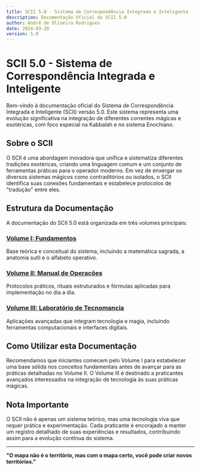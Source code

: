 ```yaml
---
title: SCII 5.0 - Sistema de Correspondência Integrada e Inteligente
description: Documentação Oficial do SCII 5.0
author: André de Oliveira Rodrigues
date: 2024-03-20
version: 5.0
---
```


# SCII 5.0 - Sistema de Correspondência Integrada e Inteligente

Bem-vindo à documentação oficial do Sistema de Correspondência Integrada e Inteligente (SCII) versão 5.0. Este sistema representa uma evolução significativa na integração de diferentes correntes mágicas e esotéricas, com foco especial na Kabbalah e no sistema Enochiano.

## Sobre o SCII

O SCII é uma abordagem inovadora que unifica e sistematiza diferentes tradições esotéricas, criando uma linguagem comum e um conjunto de ferramentas práticas para o operador moderno. Em vez de enxergar os diversos sistemas mágicos como contraditórios ou isolados, o SCII identifica suas conexões fundamentais e estabelece protocolos de "tradução" entre eles.

## Estrutura da Documentação

A documentação do SCII 5.0 está organizada em três volumes principais:

### [Volume I: Fundamentos](./Volume-I-Fundamentos/index.md)

Base teórica e conceitual do sistema, incluindo a matemática sagrada, a anatomia sutil e o alfabeto operativo.

### [Volume II: Manual de Operações](./Volume-II-Manual-de-Operacoes/index.md)

Protocolos práticos, rituais estruturados e fórmulas aplicadas para implementação no dia a dia.

### [Volume III: Laboratório de Tecnomancia](./Volume-III-Laboratorio-de-Tecnomancia/index.md)

Aplicações avançadas que integram tecnologia e magia, incluindo ferramentas computacionais e interfaces digitais.

## Como Utilizar esta Documentação

Recomendamos que iniciantes comecem pelo Volume I para estabelecer uma base sólida nos conceitos fundamentais antes de avançar para as práticas detalhadas no Volume II. O Volume III é destinado a praticantes avançados interessados na integração de tecnologia às suas práticas mágicas.

## Nota Importante

O SCII não é apenas um sistema teórico, mas uma tecnologia viva que requer prática e experimentação. Cada praticante é encorajado a manter um registro detalhado de suas experiências e resultados, contribuindo assim para a evolução contínua do sistema.

---

**"O mapa não é o território, mas com o mapa certo, você pode criar novos territórios."**
